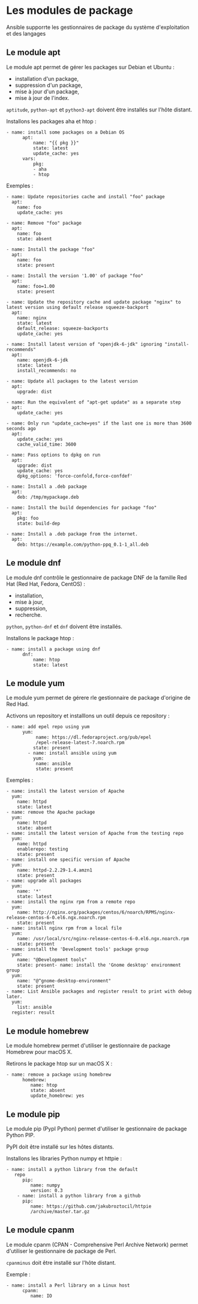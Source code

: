 # Les modules de package

Ansible supporrte les gestionnaires de package du système d'exploitation et des langages

## Le module apt

Le module apt permet de gérer les packages sur Debian et Ubuntu :
- installation d'un package,
- suppression d'un package,
- mise à jour d'un package,
- mise à jour de l'index.

`aptitude`, `python-apt` et `python3-apt` doivent être installés sur l'hôte distant.

Installons les packages aha et htop :

```
- name: install some packages on a Debian OS
      apt:
          name: "{{ pkg }}"
          state: latest
          update_cache: yes
      vars:
          pkg:
          - aha
          - htop
```

Exemples :

```
- name: Update repositories cache and install "foo" package
  apt:
    name: foo
    update_cache: yes

- name: Remove "foo" package
  apt:
    name: foo
    state: absent

- name: Install the package "foo"
  apt:
    name: foo
    state: present

- name: Install the version '1.00' of package "foo"
  apt:
    name: foo=1.00
    state: present

- name: Update the repository cache and update package "nginx" to latest version using default release squeeze-backport
  apt:
    name: nginx
    state: latest
    default_release: squeeze-backports
    update_cache: yes

- name: Install latest version of "openjdk-6-jdk" ignoring "install-recommends"
  apt:
    name: openjdk-6-jdk
    state: latest
    install_recommends: no

- name: Update all packages to the latest version
  apt:
    upgrade: dist

- name: Run the equivalent of "apt-get update" as a separate step
  apt:
    update_cache: yes

- name: Only run "update_cache=yes" if the last one is more than 3600 seconds ago
  apt:
    update_cache: yes
    cache_valid_time: 3600

- name: Pass options to dpkg on run
  apt:
    upgrade: dist
    update_cache: yes
    dpkg_options: 'force-confold,force-confdef'

- name: Install a .deb package
  apt:
    deb: /tmp/mypackage.deb

- name: Install the build dependencies for package "foo"
  apt:
    pkg: foo
    state: build-dep

- name: Install a .deb package from the internet.
  apt:
    deb: https://example.com/python-ppq_0.1-1_all.deb
```

## Le module dnf

Le module dnf contrôle le gestionnaire de package DNF de la famille Red Hat (Red Hat, Fedora, CentOS) :
- installation,
- mise à jour,
- suppression,
- recherche.

`python`, `python-dnf` et `dnf` doivent être installés.

Installons le package htop :

```
- name: install a package using dnf
      dnf:
          name: htop
          state: latest
```

## Le module yum

Le module yum permet de gérere rle gestionnaire de package d'origine de Red Had.

Activons un repository et installlons un outil depuis ce repository :

```
- name: add epel repo using yum
      yum:
           name: https://dl.fedoraproject.org/pub/epel
           /epel-release-latest-7.noarch.rpm
          state: present  
        - name: install ansible using yum
          yum:
           name: ansible
           state: present
```

Exemples :

```
- name: install the latest version of Apache
  yum:
    name: httpd
    state: latest
- name: remove the Apache package
  yum:
    name: httpd
    state: absent
- name: install the latest version of Apache from the testing repo
  yum:
    name: httpd
    enablerepo: testing
    state: present
- name: install one specific version of Apache
  yum:
    name: httpd-2.2.29-1.4.amzn1
    state: present
- name: upgrade all packages
  yum:
    name: '*'
    state: latest
- name: install the nginx rpm from a remote repo
  yum:
    name: http://nginx.org/packages/centos/6/noarch/RPMS/nginx-release-centos-6-0.el6.ngx.noarch.rpm
    state: present
- name: install nginx rpm from a local file
  yum:
    name: /usr/local/src/nginx-release-centos-6-0.el6.ngx.noarch.rpm
    state: present
- name: install the 'Development tools' package group
  yum:
    name: "@Development tools"
    state: present- name: install the 'Gnome desktop' environment group
  yum:
    name: "@^gnome-desktop-environment"
    state: present
- name: List Ansible packages and register result to print with debug later.
  yum:
    list: ansible
  register: result
```

## Le module homebrew

Le module homebrew permet d'utiliser le gestionnaire de package Homebrew pour macOS X.

Retirons le package htop sur un macOS X :

```
- name: remove a package using homebrew
      homebrew:
         name: htop
         state: absent
         update_homebrew: yes
```

## Le module pip

Le module pip (PypI Python) permet d'utiliser le gestionnaire de package Python PIP.

PyPI doit être installé sur les hôtes distants.

Installons les libraries Python numpy et httpie :

```
- name: install a python library from the default 
   repo
      pip:
         name: numpy
         version: 0.3
    - name: install a python library from a github
      pip:
         name: https://github.com/jakubroztocil/httpie
         /archive/master.tar.gz
```

## Le module cpanm

Le module cpanm (CPAN - Comprehensive Perl Archive Network) permet d'utiliser le gestionnaire de package de Perl.

`cpanminus` doit être installé sur l'hôte distant.

Exemple :

```
- name: install a Perl library on a Linux host
      cpanm:
         name: IO
```
